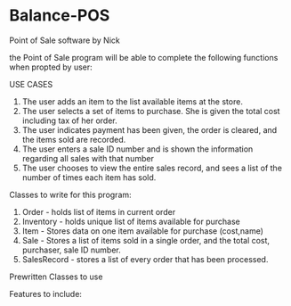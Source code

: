 # Balance-POS
Point of Sale software by Nick

the Point of Sale program will be able to complete the following functions when propted by user:

USE CASES

1. The user adds an item to the list available items at the store.
2. The user selects a set of items to purchase. She is given the total cost including tax of her order.
3. The user indicates payment has been given, the order is cleared, and the items sold are recorded.
4. The user enters a sale ID number and is shown the information regarding all sales with that number
5. The user chooses to view the entire sales record, and sees a list of the number of times each item has sold.


Classes to write for this program: 

1. Order - holds list of items in current order
2. Inventory - holds unique list of items available for purchase
3. Item - Stores data on one item available for purchase (cost,name)
4. Sale - Stores a list of items sold in a single order, and the total cost, purchaser, sale ID number.
5. SalesRecord - stores a list of every order that has been processed.

Prewritten Classes to use

Features to include:
